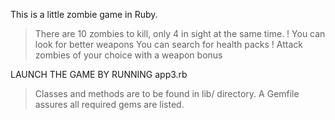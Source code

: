 This is a little zombie game in Ruby.

> There are 10 zombies to kill, only 4 in sight at the same time.
! You can look for better weapons
> You can search for health packs
! Attack zombies of your choice with a weapon bonus

LAUNCH THE GAME BY RUNNING app3.rb

> Classes and methods are to be found in lib/ directory.
A Gemfile assures all required gems are listed.

